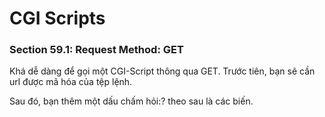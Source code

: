 # CGI Scripts
### Section 59.1: Request Method: GET
Khá dễ dàng để gọi một CGI-Script thông qua GET. Trước tiên, bạn sẽ cần url được mã hóa của tệp lệnh.

Sau đó, bạn thêm một dấu chấm hỏi:? theo sau là các biến.
